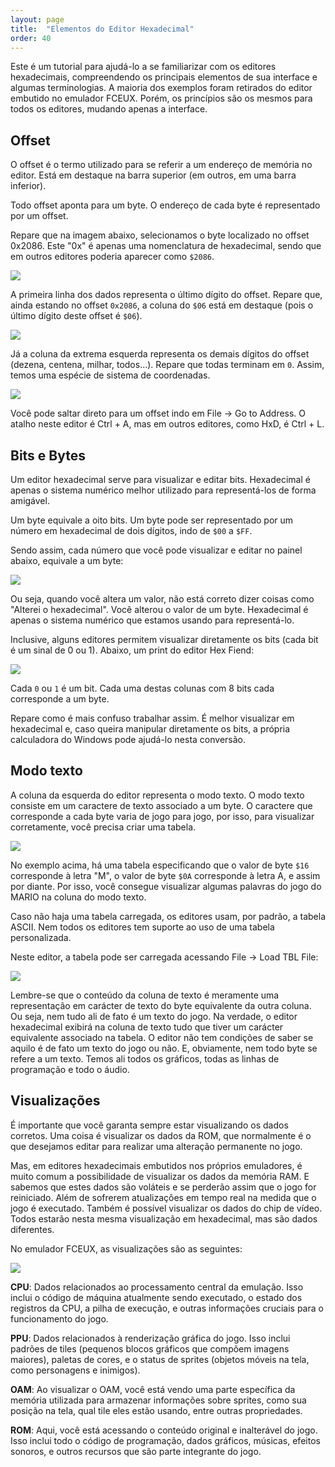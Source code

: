 ```yaml
---
layout: page
title:  "Elementos do Editor Hexadecimal"
order: 40
---
```


Este é um tutorial para ajudá-lo a se familiarizar com os editores hexadecimais, compreendendo os principais elementos de sua interface e algumas terminologias. A maioria dos exemplos foram retirados do editor embutido no emulador FCEUX. Porém, os princípios são os mesmos para todos os editores, mudando apenas a interface.

## Offset

O offset é o termo utilizado para se referir a um endereço de memória no editor. Está em destaque na barra superior (em outros, em uma barra inferior).

Todo offset aponta para um byte. O endereço de cada byte é representado por um offset.

Repare que na imagem abaixo, selecionamos o byte localizado no offset 0x2086. Este "0x" é apenas uma nomenclatura de hexadecimal, sendo que em outros editores poderia aparecer como `$2086`.

<img src="/img/tutorial_editor_hexadecimal/hex01.png" class="centered">

A primeira linha dos dados representa o último dígito do offset. Repare que, ainda estando no offset `0x2086`, a coluna do `$06` está em destaque (pois o último dígito deste offset é `$06`).

<img src="/img/tutorial_editor_hexadecimal/hex02.png" class="centered">

Já a coluna da extrema esquerda representa os demais dígitos do offset (dezena, centena, milhar, todos...). Repare que todas terminam em `0`. Assim, temos uma espécie de sistema de coordenadas.

<img src="/img/tutorial_editor_hexadecimal/hex03.png" class="centered">

Você pode saltar direto para um offset indo em File -> Go to Address. O atalho neste editor é Ctrl + A, mas em outros editores, como HxD, é Ctrl + L.

## Bits e Bytes

Um editor hexadecimal serve para visualizar e editar bits. Hexadecimal é apenas o sistema numérico melhor utilizado para representá-los de forma amigável.

Um byte equivale a oito bits. Um byte pode ser representado por um número em hexadecimal de dois dígitos, indo de `$00` a `$FF`.

Sendo assim, cada número que você pode visualizar e editar no painel abaixo, equivale a um byte:

<img src="/img/tutorial_editor_hexadecimal/hex04.png" class="centered">

Ou seja, quando você altera um valor, não está correto dizer coisas como "Alterei o hexadecimal". Você alterou o valor de um byte. Hexadecimal é apenas o sistema numérico que estamos usando para representá-lo.

Inclusive, alguns editores permitem visualizar diretamente os bits (cada bit é um sinal de 0 ou 1). Abaixo, um print do editor Hex Fiend:

<img src="/img/tutorial_editor_hexadecimal/hex05.png" class="centered">

Cada `0` ou `1` é um bit. Cada uma destas colunas com 8 bits cada corresponde a um byte.

Repare como é mais confuso trabalhar assim. É melhor visualizar em hexadecimal e, caso queira manipular diretamente os bits, a própria calculadora do Windows pode ajudá-lo nesta conversão.

## Modo texto

A coluna da esquerda do editor representa o modo texto. O modo texto consiste em um caractere de texto associado a um byte. O caractere que corresponde a cada byte varia de jogo para jogo, por isso, para visualizar corretamente, você precisa criar uma tabela.

<img src="/img/tutorial_editor_hexadecimal/hex06.png" class="centered">

No exemplo acima, há uma tabela especificando que o valor de byte `$16` corresponde à letra "M", o valor de byte `$0A` corresponde à letra A, e assim por diante. Por isso, você consegue visualizar algumas palavras do jogo do MARIO na coluna do modo texto.

Caso não haja uma tabela carregada, os editores usam, por padrão, a tabela ASCII. Nem todos os editores tem suporte ao uso de uma tabela personalizada.

Neste editor, a tabela pode ser carregada acessando File -> Load TBL File:

<img src="/img/tutorial_editor_hexadecimal/hex07.png" class="centered">

Lembre-se que o conteúdo da coluna de texto é meramente uma representação em carácter de texto do byte equivalente da outra coluna. Ou seja, nem tudo ali de fato é um texto do jogo. Na verdade, o editor hexadecimal exibirá na coluna de texto tudo que tiver um carácter equivalente associado na tabela. O editor não tem condições de saber se aquilo é de fato um texto do jogo ou não. E, obviamente, nem todo byte se refere a um texto. Temos ali todos os gráficos, todas as linhas de programação e todo o áudio.

## Visualizações

É importante que você garanta sempre estar visualizando os dados corretos. Uma coisa é visualizar os dados da ROM, que normalmente é o que desejamos editar para realizar uma alteração permanente no jogo.

Mas, em editores hexadecimais embutidos nos próprios emuladores, é muito comum a possibilidade de visualizar os dados da memória RAM. E sabemos que estes dados são voláteis e se perderão assim que o jogo for reiniciado. Além de sofrerem atualizações em tempo real na medida que o jogo é executado. Também é possível visualizar os dados do chip de vídeo. Todos estarão nesta mesma visualização em hexadecimal, mas são dados diferentes.

No emulador FCEUX, as visualizações são as seguintes:

<img src="/img/tutorial_editor_hexadecimal/hex08.png" class="centered">

**CPU**: Dados relacionados ao processamento central da emulação. Isso inclui o código de máquina atualmente sendo executado, o estado dos registros da CPU, a pilha de execução, e outras informações cruciais para o funcionamento do jogo.

**PPU**: Dados relacionados à renderização gráfica do jogo. Isso inclui padrões de tiles (pequenos blocos gráficos que compõem imagens maiores), paletas de cores, e o status de sprites (objetos móveis na tela, como personagens e inimigos).

**OAM**: Ao visualizar o OAM, você está vendo uma parte específica da memória utilizada para armazenar informações sobre sprites, como sua posição na tela, qual tile eles estão usando, entre outras propriedades.

**ROM**: Aqui, você está acessando o conteúdo original e inalterável do jogo. Isso inclui todo o código de programação, dados gráficos, músicas, efeitos sonoros, e outros recursos que são parte integrante do jogo.
